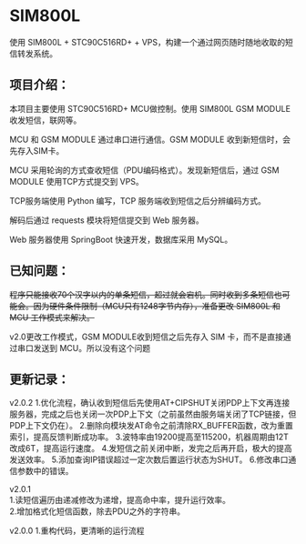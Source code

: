 # SIM800L


使用 SIM800L + STC90C516RD+ + VPS，构建一个通过网页随时随地收取的短信转发系统。




## 项目介绍：


本项目主要使用 STC90C516RD+ MCU做控制。使用 SIM800L GSM MODULE收发短信，联网等。

MCU 和 GSM MODULE 通过串口进行通信。GSM MODULE 收到新短信时，会先存入SIM卡。

MCU 采用轮询的方式查收短信（PDU编码格式）。发现新短信后，通过 GSM MODULE 使用TCP方式提交到 VPS。

TCP服务端使用 Python 编写，TCP 服务端收到短信之后分辨编码方式。

解码后通过 requests 模块将短信提交到 Web 服务器。

Web 服务器使用 SpringBoot 快速开发，数据库采用 MySQL。



## 已知问题：

~~程序只能接收70个汉字以内的单条短信，超过就会宕机。同时收到多条短信也可能会。因为硬件条件限制（MCU只有1248字节内存），准备更改 SIM800L 和 MCU 工作模式来解决。~~

v2.0更改工作模式，GSM MODULE收到短信之后先存入 SIM 卡，而不是直接通过串口发送到 MCU。所以没有这个问题



## 更新记录：

v2.0.2
1.优化流程，确认收到短信后先使用AT+CIPSHUT关闭PDP上下文再连接服务器，完成之后也关闭一次PDP上下文（之前虽然由服务端关闭了TCP链接，但PDP上下文仍在）。
2.删除向模块发AT命令之前清除RX_BUFFER函数，改为重置索引，提高反馈判断成功率。
3.波特率由19200提高至115200，机器周期由12T改成6T，提高运行速度。
4.发短信之前关闭中断，发完之后再开启，极大的提高发送效率。
5.添加查询IP错误超过一定次数后置运行状态为SHUT。
6.修改串口通信参数中的错误。

v2.0.1    
1.读短信遍历由递减修改为递增，提高命中率，提升运行效率。  
2.增加格式化短信函数，除去PDU之外的字符串。  
  
v2.0.0
1.重构代码，更清晰的运行流程
      